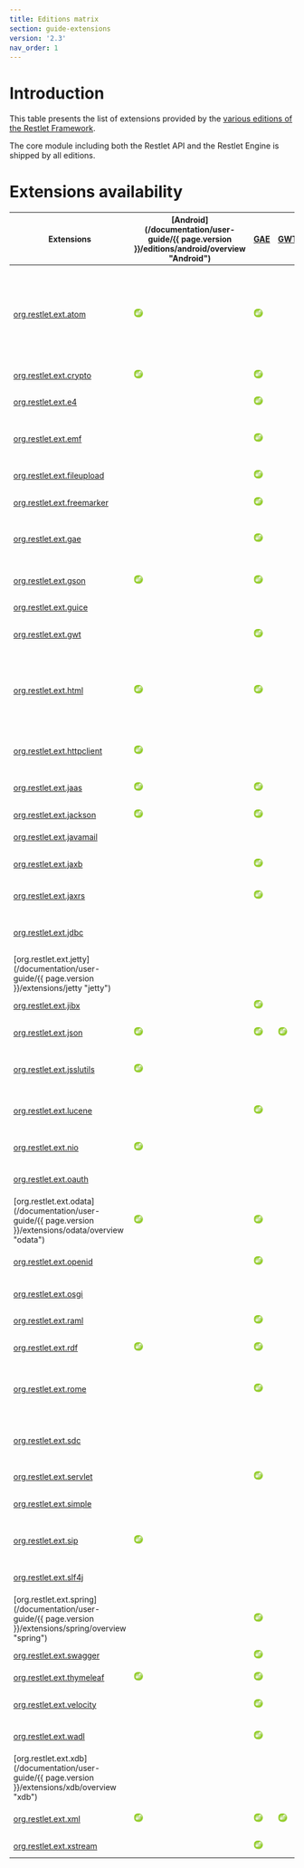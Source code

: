 ```yaml
---
title: Editions matrix
section: guide-extensions
version: '2.3'
nav_order: 1
---
```

# Introduction

This table presents the list of extensions provided by the [various
editions of the Restlet Framework](../editions/overview "Part III - Restlet Editions").

The core module including both the Restlet API and the Restlet Engine is
shipped by all editions.

# Extensions availability

Extensions|[Android](/documentation/user-guide/{{ page.version }}/editions/android/overview "Android")|[GAE](guide:///editions/gae "GAE")|[GWT](guide:///editions/gwt/overview "GWT")|[JEE](guide:///editions/jee/overview "JEE")|[JSE](guide:///editions/jse/overview "JSE")|[OSGi](guide:///editions/osgi "OSGi")|Description
----------| ------------------------------------------------|----------------------------|-------------------------------------|-------------------------------------|-------------------------------------|-------------------------------|-----------
[org.restlet.ext.atom](./atom "atom")|![](images/puce.png)|![](images/puce.png)|&nbsp;|![](images/puce.png)|![](images/puce.png)|![](images/puce.png)|Support for the Atom syndication and the AtomPub (Atom Publication Protocol) standards in their 1.0 version.
[org.restlet.ext.crypto](./crypto "crypto")|![](images/puce.png)|![](images/puce.png)|&nbsp;|![](images/puce.png)|![](images/puce.png)|![](images/puce.png)|Support for cryptography.
[org.restlet.ext.e4](./e4 "e4")|&nbsp;|![](images/puce.png)|&nbsp;|![](images/puce.png)|![](images/puce.png)|![](images/puce.png)|Support for the WADL specification.
[org.restlet.ext.emf](./emf "emf")|&nbsp;|![](images/puce.png)|&nbsp;|![](images/puce.png)|![](images/puce.png)|![](images/puce.png)|Integration with Eclipse Modeling Framework.
[org.restlet.ext.fileupload](./fileupload "fileupload")|&nbsp;|![](images/puce.png)|&nbsp;|![](images/puce.png)|![](images/puce.png)|![](images/puce.png)|Integration with Apache FileUpload.
[org.restlet.ext.freemarker](./freemarker "freemarker")|&nbsp;|![](images/puce.png)|&nbsp;|![](images/puce.png)|![](images/puce.png)|![](images/puce.png)|Integration with FreeMarker.
[org.restlet.ext.gae](./gae "gae")|&nbsp;|![](images/puce.png)|&nbsp;|&nbsp;|&nbsp;|&nbsp;|Integration to the Google App Engine UserService for the GAE edition.
[org.restlet.ext.gson](./gson "gson")|![](images/puce.png)|![](images/puce.png)|&nbsp;|![](images/puce.png)|![](images/puce.png)|![](images/puce.png)|Support for GSON representations.
[org.restlet.ext.guice](./guice "guice")|&nbsp;|&nbsp;|&nbsp;|![](images/puce.png)|![](images/puce.png)|![](images/puce.png)|Integration with Google Guice.
[org.restlet.ext.gwt](./gwt "gwt")|&nbsp;|![](images/puce.png)|&nbsp;|![](images/puce.png)|![](images/puce.png)|![](images/puce.png)|Server-side integration with GWT.
[org.restlet.ext.html](./html "html")|![](images/puce.png)|![](images/puce.png)|&nbsp;|![](images/puce.png)|![](images/puce.png)|![](images/puce.png)|Support for the HTML (HyperText Markup Language) standard in its 4.0 version and above.
[org.restlet.ext.httpclient](./httpclient "httpclient")|![](images/puce.png)|&nbsp;|&nbsp;|![](images/puce.png)|![](images/puce.png)|![](images/puce.png)|Integration with Apache Commons HTTP Client.
[org.restlet.ext.jaas](./jaas "jaas")|![](images/puce.png)|![](images/puce.png)|&nbsp;|![](images/puce.png)|![](images/puce.png)|![](images/puce.png)|Support for JAAS based security.
[org.restlet.ext.jackson](./jackson "jackson")|![](images/puce.png)|![](images/puce.png)|&nbsp;|![](images/puce.png)|![](images/puce.png)|![](images/puce.png)|Integration with Jackson.
[org.restlet.ext.javamail](./javamail "javamail")|&nbsp;|&nbsp;|&nbsp;|![](images/puce.png)|![](images/puce.png)|![](images/puce.png)|Integration with JavaMail.
[org.restlet.ext.jaxb](./jaxb "jaxb")|&nbsp;|![](images/puce.png)|&nbsp;|![](images/puce.png)|![](images/puce.png)|![](images/puce.png)|Integration with Java XML Binding.
[org.restlet.ext.jaxrs](./jaxrs "jaxrs")|&nbsp;|![](images/puce.png)|&nbsp;|![](images/puce.png)|![](images/puce.png)|![](images/puce.png)|Implementation of JAX-RS (JSR-311)
[org.restlet.ext.jdbc](./jdbc "jdbc")|&nbsp;|&nbsp;|&nbsp;|![](images/puce.png)|![](images/puce.png)|![](images/puce.png)|Integration with Java DataBase Connectivity (JDBC).
[org.restlet.ext.jetty](/documentation/user-guide/{{ page.version }}/extensions/jetty "jetty")|&nbsp;|&nbsp;|&nbsp;|&nbsp;|![](images/puce.png)|![](images/puce.png)|Integration with Jetty.
[org.restlet.ext.jibx](./jibx "jibx")|&nbsp;|![](images/puce.png)|&nbsp;|![](images/puce.png)|![](images/puce.png)|![](images/puce.png)|Integration with JiBX.
[org.restlet.ext.json](./json "json")|![](images/puce.png)|![](images/puce.png)|![](images/puce.png)|![](images/puce.png)|![](images/puce.png)|![](images/puce.png)|Support for JSON representations.
[org.restlet.ext.jsslutils](./jsslutils "jsslutils")|![](images/puce.png)|&nbsp;|&nbsp;|![](images/puce.png)|![](images/puce.png)|![](images/puce.png)|Utilities to provide additional SSL support.
[org.restlet.ext.lucene](./lucene "lucene")|&nbsp;|![](images/puce.png)|&nbsp;|![](images/puce.png)|![](images/puce.png)|![](images/puce.png)|Integration with Apache Lucene, Solr and Tika sub-projects.
[org.restlet.ext.nio](./nio "nio")|![](images/puce.png)|&nbsp;|&nbsp;|![](images/puce.png)|![](images/puce.png)|![](images/puce.png)|Integration with java.nio package.
[org.restlet.ext.oauth](./oauth "oauth")|&nbsp;|&nbsp;|&nbsp;|![](images/puce.png)|![](images/puce.png)|![](images/puce.png)|Support for OAuth HTTP authentication.
[org.restlet.ext.odata](/documentation/user-guide/{{ page.version }}/extensions/odata/overview "odata")|![](images/puce.png)|![](images/puce.png)|&nbsp;|![](images/puce.png)|![](images/puce.png)|![](images/puce.png)|Integration with OData services.
[org.restlet.ext.openid](./openid "openid")|&nbsp;|![](images/puce.png)|&nbsp;|![](images/puce.png)|![](images/puce.png)|![](images/puce.png)|Support for OpenID authentication.
[org.restlet.ext.osgi](./osgi "osgi")|&nbsp;|&nbsp;|&nbsp;|&nbsp;|&nbsp;|![](images/puce.png)|Support for the OSGi specification.
[org.restlet.ext.raml](./raml "raml")|&nbsp;|![](images/puce.png)|&nbsp;|![](images/puce.png)|![](images/puce.png)|![](images/puce.png)|Integration with RAML.
[org.restlet.ext.rdf](./rdf "rdf")|![](images/puce.png)|![](images/puce.png)|&nbsp;|![](images/puce.png)|![](images/puce.png)|![](images/puce.png)|Support for the RDF parsing and generation.
[org.restlet.ext.rome](./rome "rome")|&nbsp;|![](images/puce.png)|&nbsp;|![](images/puce.png)|![](images/puce.png)|![](images/puce.png)|Support for syndicated representations via the ROME library.
[org.restlet.ext.sdc](./sdc "sdc")|&nbsp;|&nbsp;|&nbsp;|![](images/puce.png)|![](images/puce.png)|![](images/puce.png)|Integration with Google Secure Data Connector on the cloud side.
[org.restlet.ext.servlet](./servlet "servlet")|&nbsp;|![](images/puce.png)|&nbsp;|![](images/puce.png)|&nbsp;|![](images/puce.png)|Integration with Servlet API.
[org.restlet.ext.simple](./simple "simple")|&nbsp;|&nbsp;|&nbsp;|&nbsp;|![](images/puce.png)|![](images/puce.png)|Integration with Simple framework.
[org.restlet.ext.sip](./sip "sip")|![](images/puce.png)|&nbsp;|&nbsp;|![](images/puce.png)|![](images/puce.png)|![](images/puce.png)|Support for Session Initiation Protocol (SIP).
[org.restlet.ext.slf4j](./slf4j "slf4j")|&nbsp;|&nbsp;|&nbsp;|![](images/puce.png)|![](images/puce.png)|![](images/puce.png)|Support for the SLF4J logging bridge.
[org.restlet.ext.spring](/documentation/user-guide/{{ page.version }}/extensions/spring/overview "spring")|&nbsp;|![](images/puce.png)|&nbsp;|![](images/puce.png)|![](images/puce.png)|![](images/puce.png)|Integration with Spring Framework.
[org.restlet.ext.swagger](./swagger "swagger")|&nbsp;|![](images/puce.png)|&nbsp;|![](images/puce.png)|![](images/puce.png)|![](images/puce.png)|Integration with Swagger.
[org.restlet.ext.thymeleaf](./thymeleaf "thymeleaf")|![](images/puce.png)|![](images/puce.png)|&nbsp;|![](images/puce.png)|![](images/puce.png)|![](images/puce.png)|Integration with Thymeleaf.
[org.restlet.ext.velocity](./velocity "velocity")|&nbsp;|![](images/puce.png)|&nbsp;|![](images/puce.png)|![](images/puce.png)|![](images/puce.png)|Integration with Apache Velocity.
[org.restlet.ext.wadl](./wadl "wadl")|&nbsp;|![](images/puce.png)|&nbsp;|![](images/puce.png)|![](images/puce.png)|![](images/puce.png)|Support for the WADL specification.
[org.restlet.ext.xdb](/documentation/user-guide/{{ page.version }}/extensions/xdb/overview "xdb")|&nbsp;|&nbsp;|&nbsp;|![](images/puce.png)|&nbsp;|![](images/puce.png)|Integration within OracleJVM via the Oracle XML DB feature.
[org.restlet.ext.xml](./xml "xml")|![](images/puce.png)|![](images/puce.png)|![](images/puce.png)|![](images/puce.png)|![](images/puce.png)|![](images/puce.png)|Support for the XML documents.
[org.restlet.ext.xstream](./xstream "xstream")|&nbsp;|![](images/puce.png)|&nbsp;|![](images/puce.png)|![](images/puce.png)|![](images/puce.png)|Integration with XStream.
